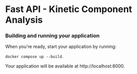 # Fast API - Kinetic Component Analysis

### Building and running your application

When you're ready, start your application by running:

`docker compose up --build`.

Your application will be available at http://localhost:8000.

